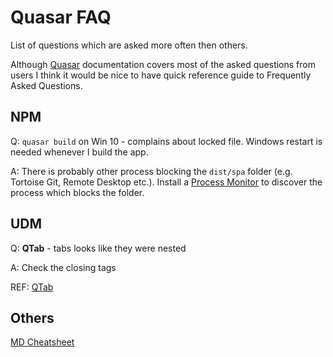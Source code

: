 # Quasar FAQ
List of questions which are asked more often then others.

Although [Quasar](https://quasar.dev/introduction-to-quasar) documentation covers most of the asked questions from users I think it would be nice to have quick reference guide to Frequently Asked Questions.

## NPM
Q: ```quasar build``` on Win 10 - complains about locked file. Windows restart is needed whenever I build the app.

A: There is probably other process blocking the ```dist/spa``` folder (e.g. Tortoise Git, Remote Desktop etc.). Install a [Process Monitor](https://docs.microsoft.com/en-us/sysinternals/downloads/procmon) to discover the process which blocks the folder.

## UDM
Q: **QTab** - tabs looks like they were nested

A: Check the closing tags 

REF: [QTab](https://quasar.dev/vue-components/tabs#QRouteTab-API)

## Others


[MD Cheatsheet](https://github.com/adam-p/markdown-here/wiki/Markdown-Cheatsheet)
